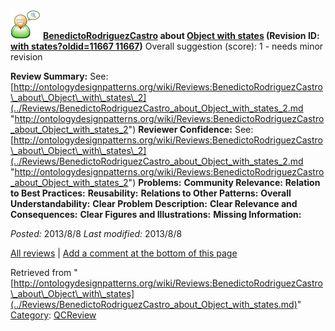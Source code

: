 [![](../images/thumb/2/29/Reviewer.png/48px-Reviewer.png)](../Image/Reviewer.png.md "Reviewer.png")
__[BenedictoRodriguezCastro](../User/BenedictoRodriguezCastro.md "User:BenedictoRodriguezCastro") about [Object with states](../Submissions/Object_with_states.md "Submissions:Object with states") (Revision ID: [with states?oldid=11667 11667](../Submissions/Object.md "http://ontologydesignpatterns.org/wiki/Submissions:Object"))__
Overall suggestion (score): 1 - needs minor revision




 __Review Summary:__ See:
[http://ontologydesignpatterns.org/wiki/Reviews:BenedictoRodriguezCastro\_about\_Object\_with\_states\_2](../Reviews/BenedictoRodriguezCastro_about_Object_with_states_2.md "http://ontologydesignpatterns.org/wiki/Reviews:BenedictoRodriguezCastro_about_Object_with_states_2")
__Reviewer Confidence:__ See:
[http://ontologydesignpatterns.org/wiki/Reviews:BenedictoRodriguezCastro\_about\_Object\_with\_states\_2](../Reviews/BenedictoRodriguezCastro_about_Object_with_states_2.md "http://ontologydesignpatterns.org/wiki/Reviews:BenedictoRodriguezCastro_about_Object_with_states_2")
__Problems:__ 
__Community Relevance:__ 
__Relation to Best Practices:__ 
__Reusability:__ 
__Relations to Other Patterns:__ 
__Overall Understandability:__ 
__Clear Problem Description:__ 
__Clear Relevance and Consequences:__ 
__Clear Figures and Illustrations:__ 
__Missing Information:__ 

_Posted:_ 2013/8/8 _Last modified:_ 2013/8/8



[All reviews](../Reviews/Main.md "Reviews:Main") | [Add a comment at the bottom of this page](index.php@title=Odp%253AAdd_comment&target=../Reviews/BenedictoRodriguezCastro_about_Object_with_states.md#New_comment "http://ontologydesignpatterns.org/wiki/index.php?title=Odp:Add_comment&target=Reviews:BenedictoRodriguezCastro_about_Object_with_states#New_comment")


Retrieved from "[http://ontologydesignpatterns.org/wiki/Reviews:BenedictoRodriguezCastro\_about\_Object\_with\_states](../Reviews/BenedictoRodriguezCastro_about_Object_with_states.md)"
 [Category](http://ontologydesignpatterns.org/wiki/Special:Categories "Special:Categories"): [QCReview](../Category/QCReview.md "Category:QCReview")